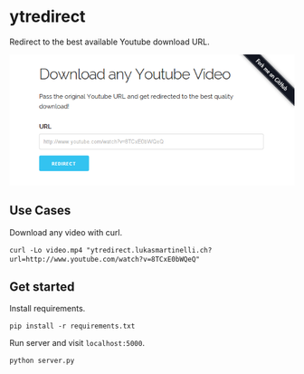 # ytredirect

Redirect to the best available Youtube download URL.

![Screenshot](screenshot.png)

## Use Cases

Download any video with curl.

```
curl -Lo video.mp4 "ytredirect.lukasmartinelli.ch?url=http://www.youtube.com/watch?v=8TCxE0bWQeQ"
```

## Get started

Install requirements.

```
pip install -r requirements.txt
```

Run server and visit `localhost:5000`.

```
python server.py
```
